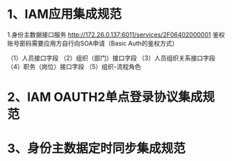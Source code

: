 
# 1、IAM应用集成规范


1.身份主数据接口服务
http://172.26.0.137:6011/services/2F06402000001    鉴权账号密码需要应用方自行向SOA申请（Basic Auth的鉴权方式）

（1）人员接口字段
（2）组织（部门）接口字段
（3）人员组织关系接口字段
（4）职务（岗位）接口字段
（5）组织-流程角色


# 2、IAM OAUTH2单点登录协议集成规范


# 3、身份主数据定时同步集成规范
